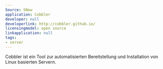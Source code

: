 ```yaml
---
Source: SNow
application: Cobbler
developer: null
developerlink: http://cobbler.github.io/
licensingmodel: open source
linkapplication: null
tags:
- server
---
```

Cobbler ist ein Tool zur automatisierten Bereitstellung und Installation von Linux basierten Servern.
